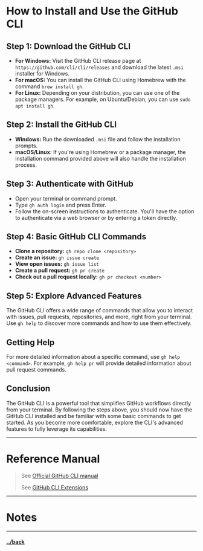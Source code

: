 
# How to Install and Use the GitHub CLI

## Step 1: Download the GitHub CLI

- **For Windows:** Visit the GitHub CLI release page at `https://github.com/cli/cli/releases` and download the latest `.msi` installer for Windows.
- **For macOS:** You can install the GitHub CLI using Homebrew with the command `brew install gh`.
- **For Linux:** Depending on your distribution, you can use one of the package managers. For example, on Ubuntu/Debian, you can use `sudo apt install gh`.

## Step 2: Install the GitHub CLI

- **Windows:** Run the downloaded `.msi` file and follow the installation prompts.
- **macOS/Linux:** If you're using Homebrew or a package manager, the installation command provided above will also handle the installation process.

## Step 3: Authenticate with GitHub

- Open your terminal or command prompt.
- Type `gh auth login` and press Enter.
- Follow the on-screen instructions to authenticate. You'll have the option to authenticate via a web browser or by entering a token directly.

## Step 4: Basic GitHub CLI Commands

- **Clone a repository:** `gh repo clone <repository>`
- **Create an issue:** `gh issue create`
- **View open issues:** `gh issue list`
- **Create a pull request:** `gh pr create`
- **Check out a pull request locally:** `gh pr checkout <number>`

## Step 5: Explore Advanced Features

The GitHub CLI offers a wide range of commands that allow you to interact with issues, pull requests, repositories, and more, right from your terminal. Use `gh help` to discover more commands and how to use them effectively.

## Getting Help

For more detailed information about a specific command, use `gh help <command>`. For example, `gh help pr` will provide detailed information about pull request commands.

## Conclusion

The GitHub CLI is a powerful tool that simplifies GitHub workflows directly from your terminal. By following the steps above, you should now have the GitHub CLI installed and be familiar with some basic commands to get started. As you become more comfortable, explore the CLI's advanced features to fully leverage its capabilities.


---
# Reference Manual
> See [Official GitHub CLI manual](https://cli.github.com/manual/)
>
> See [GitHub CLI Extensions](https://github.com/topics/gh-extension)


--- 
# Notes


---

#### [../back](../README.md)
